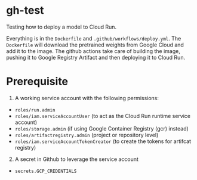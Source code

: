 # gh-test

Testing how to deploy a model to Cloud Run.

Everything is in the `Dockerfile` and `.github/workflows/deploy.yml`. 
The `Dockerfile` will download the pretrained weights from Google Cloud and add 
it to the image. The github actions take care of building the image, pushing it
to Google Registry Artifact and then deploying it to Cloud Run.

# Prerequisite

1. A working service account with the following permissions:
- `roles/run.admin`
- `roles/iam.serviceAccountUser`     (to act as the Cloud Run runtime service account)
- `roles/storage.admin`   (if using Google Container Registry (gcr) instead)
- `roles/artifactregistry.admin`     (project or repository level)
- `roles/iam.serviceAccountTokenCreator`  (to create the tokens for artifcat registry)

2. A secret in Github to leverage the service account
- `secrets.GCP_CREDENTIALS`